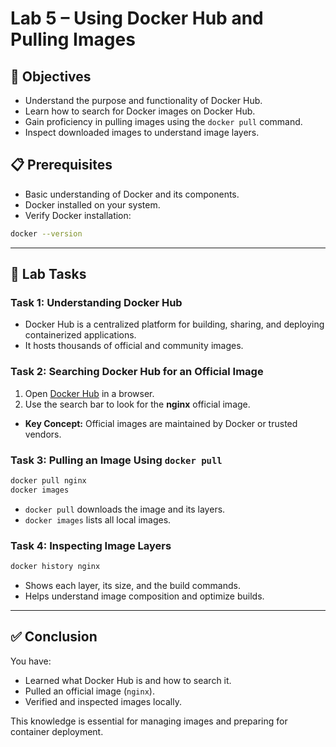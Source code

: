 # Lab 5 – Using Docker Hub and Pulling Images

## 🎯 Objectives
- Understand the purpose and functionality of Docker Hub.
- Learn how to search for Docker images on Docker Hub.
- Gain proficiency in pulling images using the `docker pull` command.
- Inspect downloaded images to understand image layers.

## 📋 Prerequisites
- Basic understanding of Docker and its components.
- Docker installed on your system.
- Verify Docker installation:
```bash
docker --version
```

---

## 📝 Lab Tasks

### Task 1: Understanding Docker Hub
- Docker Hub is a centralized platform for building, sharing, and deploying containerized applications.
- It hosts thousands of official and community images.

### Task 2: Searching Docker Hub for an Official Image
1. Open [Docker Hub](https://hub.docker.com) in a browser.
2. Use the search bar to look for the **nginx** official image.
- **Key Concept:** Official images are maintained by Docker or trusted vendors.

### Task 3: Pulling an Image Using `docker pull`
```bash
docker pull nginx
docker images
```
- `docker pull` downloads the image and its layers.  
- `docker images` lists all local images.

### Task 4: Inspecting Image Layers
```bash
docker history nginx
```
- Shows each layer, its size, and the build commands.  
- Helps understand image composition and optimize builds.

---

## ✅ Conclusion
You have:
- Learned what Docker Hub is and how to search it.  
- Pulled an official image (`nginx`).  
- Verified and inspected images locally.  

This knowledge is essential for managing images and preparing for container deployment.
